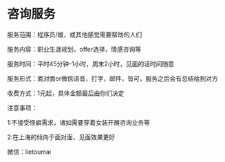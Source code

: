 # 咨询服务

服务范围：程序员/媛，或其他感觉需要帮助的人们

服务内容：职业生涯规划，offer选择，情感咨询等

服务时间：平时45分钟-1小时，周末2小时，见面的话时间随意

服务形式：面对面or微信语音，打字，邮件，皆可，服务之后会有总结给到对方

收费方式：1元起，具体金额最后由你们决定

注意事项：

1:不接受怪癖需求，诸如需要穿着女装开展咨询业务等

2:在上海的倾向于面对面，见面效果更好

微信：lietoumai
